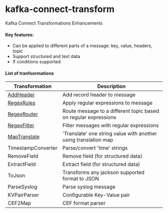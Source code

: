 
# kafka-connect-transform
Kafka Connect Transformations Enhancements

#### Key features:
* Can be applied to different parts of a message: key, value, headers, topic
* Support structured and text data
* If conditions supported 

#### List of tranfsormations 
| Transformation | Description
|-|-
| [AddHeader](../../wiki/AddHeader) | Add record header to message
| [RegexRules](../../wiki/RegexRules) | Apply regular expressions to  message
| [RegexRouter](../../wiki/RegexRouter) | Route message to a different topic based on regular expressions
| [RegexFilter](../../wiki/RegexFilter) | Filter messages with regular expressions
| [MapTranslate](../../wiki/MapTranslate) | 'Translate' one string value with another using translation map
| TimestampConverter | Parse/convert 'time' strings
| RemoveField | Remove field (for structured data)
| ExtractField | Extract field (for structured data) 
| ToJson | Transforms any jackson supported format to JSON
| ParseSyslog | Parse syslog message
| KVPairParser | Configurable Key-Value pair
| CEF2Map | CEF format parser

